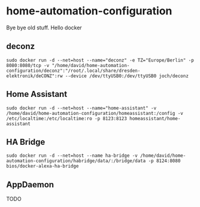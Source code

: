 # home-automation-configuration
Bye bye old stuff. Hello docker


## deconz
```
sudo docker run -d --net=host --name="deconz" -e TZ="Europe/Berlin" -p 8080:8080/tcp -v "/home/david/home-automation-configuration/deconz":"/root/.local/share/dresden-elektronik/deCONZ":rw --device /dev/ttyUSB0:/dev/ttyUSB0 joch/deconz
```

## Home Assistant
```
sudo docker run -d --net=host --name="home-assistant" -v /home/david/home-automation-configuration/homeassistant:/config -v /etc/localtime:/etc/localtime:ro -p 8123:8123 homeassistant/home-assistant
```

## HA Bridge
```
sudo docker run -d --net=host --name ha-bridge -v /home/david/home-automation-configuration/habridge/data/:/bridge/data -p 8124:8080 bios/docker-alexa-ha-bridge
```

## AppDaemon
TODO
